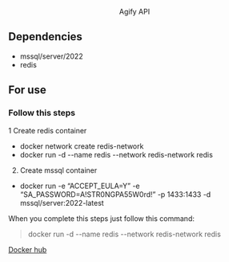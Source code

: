 <p align="center">Agify API</p>


## Dependencies
- mssql/server/2022
- redis

## For use
### Follow this steps</p>
1 Create redis container
  - docker network create redis-network
  - docker run -d --name redis --network redis-network redis

2. Create mssql container
  - docker run -e “ACCEPT_EULA=Y” -e “SA_PASSWORD=A!STR0NGPA55W0rd!” -p 1433:1433 -d mssql/server:2022-latest

When you complete this steps just follow this command:
> docker run -d --name redis --network redis-network redis

<a href="https://hub.docker.com/r/barannunsal/agifyio">Docker hub</a>
